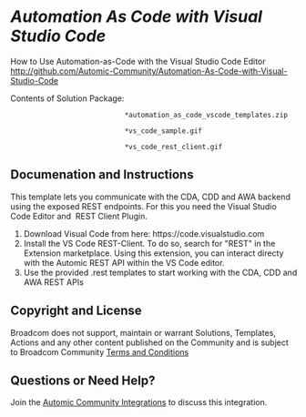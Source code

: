 *Automation As Code with Visual Studio Code*
=============


How to Use Automation-as-Code with the Visual Studio Code Editor
http://github.com/Automic-Community/Automation-As-Code-with-Visual-Studio-Code

<!-- List of attached files -->
Contents of Solution Package:

						
								*automation_as_code_vscode_templates.zip
								
								*vs_code_sample.gif
								
								*vs_code_rest_client.gif
								
						


Documenation and Instructions
---

<p>This template lets you communicate with the CDA, CDD and AWA backend using the exposed REST endpoints. For this you need the Visual Studio Code Editor and&nbsp; REST Client Plugin.</p>
<ol>
<li>Download Visual Code from here: https://code.visualstudio.com</li>
<li>Install the VS Code REST-Client. To do so, search for "REST" in the Extension marketplace. Using this extension, you can interact directy with the Automic REST API within the VS Code editor.</li>
<li>Use the provided .rest templates to start working with the CDA, CDD and AWA REST APIs</li>
</ol>

Copyright and License
---

Broadcom does not support, maintain or warrant Solutions, Templates, Actions and any other content published on the Community and is subject to Broadcom Community [Terms and Conditions](https://community.broadcom.com/termsandconditions)


Questions or Need Help? 
---
Join the [Automic Community Integrations](https://community.broadcom.com/communities/community-home?CommunityKey=83e49dd4-b93e-464a-a343-2bb1e51c13ec) to discuss this integration.

